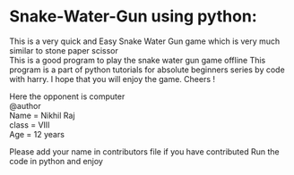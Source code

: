 # Snake-Water-Gun using python:
This is a very quick and Easy Snake Water Gun game which is very much similar to stone paper scissor <br>
This is a good program to play the snake water gun game offline
This program is a part of python tutorials for absolute beginners series by code with harry.
I hope that you will enjoy the game.
Cheers !

Here the opponent is computer<br>
@author<br>
Name = Nikhil Raj<br>
class = VIII<br>
Age = 12 years<br>

Please add your name in contributors file if you have contributed
Run the code in python and enjoy
